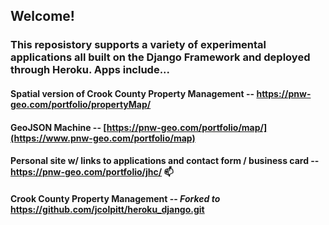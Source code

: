 ## Welcome!

### This reposistory supports a variety of experimental applications all built on the Django Framework and deployed through Heroku. Apps include...

#### Spatial version of Crook County Property Management -- https://pnw-geo.com/portfolio/propertyMap/

#### GeoJSON Machine -- [https://pnw-geo.com/portfolio/map/](https://www.pnw-geo.com/portfolio/map)

#### Personal site w/ links to applications and contact form / business card -- https://pnw-geo.com/portfolio/jhc/ 📫

#### Crook County Property Management -- *Forked to* https://github.com/jcolpitt/heroku_django.git
